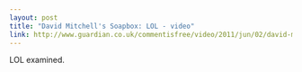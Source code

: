 ```yaml
---
layout: post
title: "David Mitchell's Soapbox: LOL - video"
link: http://www.guardian.co.uk/commentisfree/video/2011/jun/02/david-mitchell-soapbox-lol
---
```

LOL examined.
